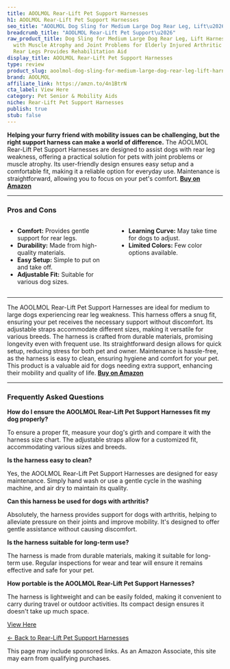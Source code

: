 ```yaml
---
title: AOOLMOL Rear-Lift Pet Support Harnesses
h1: AOOLMOL Rear-Lift Pet Support Harnesses
seo_title: "AOOLMOL Dog Sling for Medium Large Dog Rear Leg, Lift\u2026"
breadcrumb_title: "AOOLMOL Rear-Lift Pet Support\u2026"
raw_product_title: Dog Sling for Medium Large Dog Rear Leg, Lift Harness Provide Support
  with Muscle Atrophy and Joint Problems for Elderly Injured Arthritic Pet, Dog Weak
  Rear Legs Provides Rehabilitation Aid
display_title: AOOLMOL Rear-Lift Pet Support Harnesses
type: review
product_slug: aoolmol-dog-sling-for-medium-large-dog-rear-leg-lift-harness-provide-su-f69916d0
brand: AOOLMOL
affiliate_link: https://amzn.to/4n1BtrN
cta_label: View Here
category: Pet Senior & Mobility Aids
niche: Rear-Lift Pet Support Harnesses
publish: true
stub: false
---
```


<div id="intro" class="full-width">
  <p><strong>Helping your furry friend with mobility issues can be challenging, but the right support harness can make a world of difference.</strong> The AOOLMOL Rear-Lift Pet Support Harnesses are designed to assist dogs with rear leg weakness, offering a practical solution for pets with joint problems or muscle atrophy. Its user-friendly design ensures easy setup and a comfortable fit, making it a reliable option for everyday use. Maintenance is straightforward, allowing you to focus on your pet's comfort. <a href="https://amzn.to/4n1BtrN" rel="nofollow sponsored noopener" target="_blank"><strong>Buy on Amazon</strong></a></p>
</div>

<hr />
<h3 id="pros-cons">Pros and Cons</h3>
<div class="pc-grid" style="display:grid;grid-template-columns:1fr 1fr;gap:16px;">
  <ul>
    <li><strong>Comfort:</strong> Provides gentle support for rear legs.</li>
    <li><strong>Durability:</strong> Made from high-quality materials.</li>
    <li><strong>Easy Setup:</strong> Simple to put on and take off.</li>
    <li><strong>Adjustable Fit:</strong> Suitable for various dog sizes.</li>
  </ul>
  <ul>
    <li><strong>Learning Curve:</strong> May take time for dogs to adjust.</li>
    <li><strong>Limited Colors:</strong> Few color options available.</li>
  </ul>
</div>
<hr />

<div class="full-width">
  <p>The AOOLMOL Rear-Lift Pet Support Harnesses are ideal for medium to large dogs experiencing rear leg weakness. This harness offers a snug fit, ensuring your pet receives the necessary support without discomfort. Its adjustable straps accommodate different sizes, making it versatile for various breeds. The harness is crafted from durable materials, promising longevity even with frequent use. Its straightforward design allows for quick setup, reducing stress for both pet and owner. Maintenance is hassle-free, as the harness is easy to clean, ensuring hygiene and comfort for your pet. This product is a valuable aid for dogs needing extra support, enhancing their mobility and quality of life. <a href="https://amzn.to/4n1BtrN" rel="nofollow sponsored noopener" target="_blank"><strong>Buy on Amazon</strong></a></p>
</div>

<hr />
<h3 id="faqs">Frequently Asked Questions</h3>

<p><strong>How do I ensure the AOOLMOL Rear-Lift Pet Support Harnesses fit my dog properly?</strong></p>
<p>To ensure a proper fit, measure your dog's girth and compare it with the harness size chart. The adjustable straps allow for a customized fit, accommodating various sizes and breeds.</p>

<p><strong>Is the harness easy to clean?</strong></p>
<p>Yes, the AOOLMOL Rear-Lift Pet Support Harnesses are designed for easy maintenance. Simply hand wash or use a gentle cycle in the washing machine, and air dry to maintain its quality.</p>

<p><strong>Can this harness be used for dogs with arthritis?</strong></p>
<p>Absolutely, the harness provides support for dogs with arthritis, helping to alleviate pressure on their joints and improve mobility. It's designed to offer gentle assistance without causing discomfort.</p>

<p><strong>Is the harness suitable for long-term use?</strong></p>
<p>The harness is made from durable materials, making it suitable for long-term use. Regular inspections for wear and tear will ensure it remains effective and safe for your pet.</p>

<p><strong>How portable is the AOOLMOL Rear-Lift Pet Support Harnesses?</strong></p>
<p>The harness is lightweight and can be easily folded, making it convenient to carry during travel or outdoor activities. Its compact design ensures it doesn't take up much space.</p>
<p><a class="btn" href="https://amzn.to/4n1BtrN" target="_blank" rel="nofollow sponsored noopener">View Here</a></p>
<p><a href="/roundups/pet-senior-mobility-aids/rear-lift-pet-support-harnesses/">← Back to Rear-Lift Pet Support Harnesses</a></p>
<aside class="disclosure">This page may include sponsored links. As an Amazon Associate, this site may earn from qualifying purchases.</aside>
